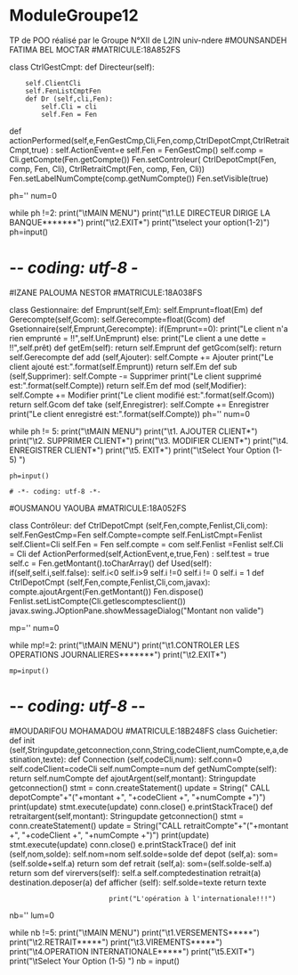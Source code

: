 # ModuleGroupe12
TP de POO réalisé par le Groupe N°XII de L2IN univ-ndere 
#MOUNSANDEH FATIMA BEL MOCTAR
#MATRICULE:18A852FS

class CtrlGestCmpt:
    def Directeur(self):
    
        self.ClientCli
        self.FenListCmptFen
        def Dr (self,cli,Fen):
            self.Cli = cli
            self.Fen = Fen
def actionPerformed(self,e,FenGestCmp,Cli,Fen,comp,CtrlDepotCmpt,CtrlRetraitCmpt,true) :
    self.ActionEvent=e
    self.Fen = FenGestCmp()
    self.comp = Cli.getCompte(Fen.getCompte())
    Fen.setControleur( CtrlDepotCmpt(Fen, comp, Fen, Cli), CtrlRetraitCmpt(Fen, comp, Fen, Cli))
    Fen.setLabelNumCompte(comp.getNumCompte())
    Fen.setVisible(true)


ph=''
num=0

while ph !=2:
    print("\tMAIN MENU")
    print("\t1.LE DIRECTEUR DIRIGE LA BANQUE*******")
    print("\t2.EXIT*")
    print("\tselect your option(1-2)")
    ph=input()
    
# -*- coding: utf-8 -*
#IZANE PALOUMA NESTOR
#MATRICULE:18A038FS

class Gestionnaire:
    def Emprunt(self,Em):
        self.Emprunt=float(Em)
    def Gerecompte(self,Gcom):
        self.Gerecompte=float(Gcom)
    def Gsetionnaire(self,Emprunt,Gerecompte):
        if(Emprunt==0):
            print("Le client n'a rien emprunté = !!",self.UnEmprunt)
        else:
            print("Le client a une dette = !!",self.prêt)
    def getEm(self):
        return self.Emprunt
    def getGcom(self):
        return self.Gerecompte
    def add (self,Ajouter):
        self.Compte += Ajouter
        print("Le client ajouté est:".format(self.Emprunt))
        return self.Em
    def sub (self,Supprimer):
        self.Compte -= Supprimer
        print("Le client supprimé est:".format(self.Compte))
        return self.Em
    def mod (self,Modifier):
        self.Compte += Modifier
        print("Le client modifié est:".format(self.Gcom))
        return self.Gcom
    def take (self,Enregistrer):
        self.Compte += Enregistrer
        print("Le client enregistré est:".format(self.Compte))
ph=''
num=0

while ph != 5:
    print("\tMAIN MENU")
    print("\t1. AJOUTER CLIENT*")
    print("\t2. SUPPRIMER CLIENT*")
    print("\t3. MODIFIER CLIENT*")
    print("\t4. ENREGISTRER CLIENT*")
    print("\t5. EXIT*")
    print("\tSelect Your Option (1-5) ")
    
    ph=input()

    # -*- coding: utf-8 -*-
    
#OUSMANOU YAOUBA
#MATRICULE:18A052FS

class Contrôleur:
 def CtrlDepotCmpt (self,Fen,compte,Fenlist,Cli,com):
     self.FenGestCmp=Fen
     self.Compte=compte
     self.FenListCmpt=Fenlist
     self.Client=Cli
     self.Fen = Fen
     self.compte = com
     self.Fenlist =Fenlist
     self.Cli = Cli
 def ActionPerformed(self,ActionEvent,e,true,Fen) :
		self.test = true
		self.c = Fen.getMontant().toCharArray()
 def Used(self):
     if(self,self.i,self.false):
         self.i<0
         self.i>9
         self.i !=0
         self.i != 0
         self.i = 1
         def CtrlDepotCmpt (self,Fen,compte,Fenlist,Cli,com,javax):
             compte.ajoutArgent(Fen.getMontant())
             Fen.dispose()
             Fenlist.setListCompte(Cli.getlescomptesclient())
             javax.swing.JOptionPane.showMessageDialog("Montant non valide")
             
             
mp=''
num=0

while mp!=2:
    print("\tMAIN MENU")
    print("\t1.CONTROLER LES OPERATIONS JOURNALIERES*******")
    print("\t2.EXIT*")
    
    mp=input()
         
  # -*- coding: utf-8 -*-
#MOUDARIFOU MOHAMADOU
#MATRICULE:18B248FS
class Guichetier:
    def init (self,Stringupdate,getconnection,conn,String,codeClient,numCompte,e,a,destination,texte):
        def Connection (self,codeCli,num):
          self.conn=0
          self.codeClient=codeCli
          self.numCompte=num
          def  getNumCompte(self):
              return self.numCompte
          def ajoutArgent(self,montant):
              Stringupdate
              getconnection()
              stmt = conn.createStatement()
              update = String(" CALL depotCompte"+"("+montant +", "+codeClient +", "+numCompte +")")
              print(update)
              stmt.execute(update)
              conn.close()
              e.printStackTrace()
              def  retraitargent(self,montant):
                  Stringupdate
                  getconnection()
                  stmt = conn.createStatement()
                  update = String("CALL retraitCompte"+"("+montant +", "+codeClient +", "+numCompte +")")
                  print(update)
                  stmt.execute(update)
                  conn.close()
                  e.printStackTrace()
                  def init (self,nom,solde):
                      self.nom=nom
                      self.solde=solde
                      def depot (self,a):
                          som=(self.solde+self.a)
                          return som
                      def retrait (self,a):
                          som=(self.solde-self.a)
                          return som
                      def virervers(self):
                          self.a
                          self.comptedestination
                          retrait(a)
                          destination.deposer(a)
                          def afficher (self):
                             self.solde=texte
                             return texte
                         
                             print("L'opération à l'internationale!!!")
                             
nb=''
lum=0

while nb !=5:
     print("\tMAIN MENU")
     print("\t1.VERSEMENTS*****")
     print("\t2.RETRAIT*****")
     print("\t3.VIREMENTS*****")
     print("\t4.OPERATION INTERNATIONALE*****")
     print("\t5.EXIT*")
     print("\tSelect Your Option (1-5) ")
     nb = input()
                           
            
        
